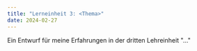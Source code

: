 ```yaml
---
title: "Lerneinheit 3: <Thema>"
date: 2024-02-27
---
```


Ein Entwurf für meine Erfahrungen in der dritten Lehreinheit "..."
